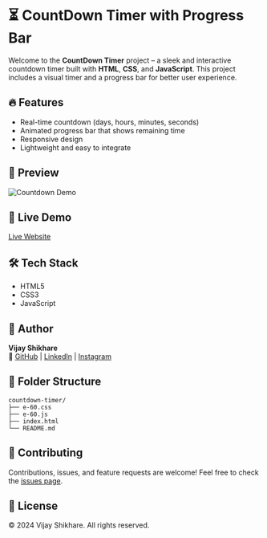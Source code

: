 # ⏳ CountDown Timer with Progress Bar

Welcome to the **CountDown Timer** project – a sleek and interactive countdown timer built with **HTML**, **CSS**, and **JavaScript**. This project includes a visual timer and a progress bar for better user experience.

## 🔥 Features

- Real-time countdown (days, hours, minutes, seconds)
- Animated progress bar that shows remaining time
- Responsive design
- Lightweight and easy to integrate

## 📸 Preview

![Countdown Demo](https://github.com/user-attachments/assets/demo-countdown.gif)

## 🚀 Live Demo

[Live Website](https://vijayshikhare.github.io/countdown-timer/) <!-- Replace with actual URL -->

## 🛠️ Tech Stack

- HTML5
- CSS3
- JavaScript

## 🧠 Author

**Vijay Shikhare**  
🔗 [GitHub](https://github.com/vijayshikhare) | [LinkedIn](https://www.linkedin.com/in/vijayshikhare) | [Instagram](https://www.instagram.com/iamvijayshikhare)

## 📂 Folder Structure

```
countdown-timer/
├── e-60.css
├── e-60.js
├── index.html
└── README.md
```

## 🤝 Contributing

Contributions, issues, and feature requests are welcome! Feel free to check the [issues page](https://github.com/vijayshikhare/countdown-timer/issues).

## 📄 License

© 2024 Vijay Shikhare. All rights reserved.
